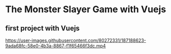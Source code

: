 # The Monster Slayer Game with Vuejs
## first project with Vuejs




https://user-images.githubusercontent.com/80272331/187188623-9ada68fc-58e0-4b3a-8867-f1f65466f3dc.mp4

